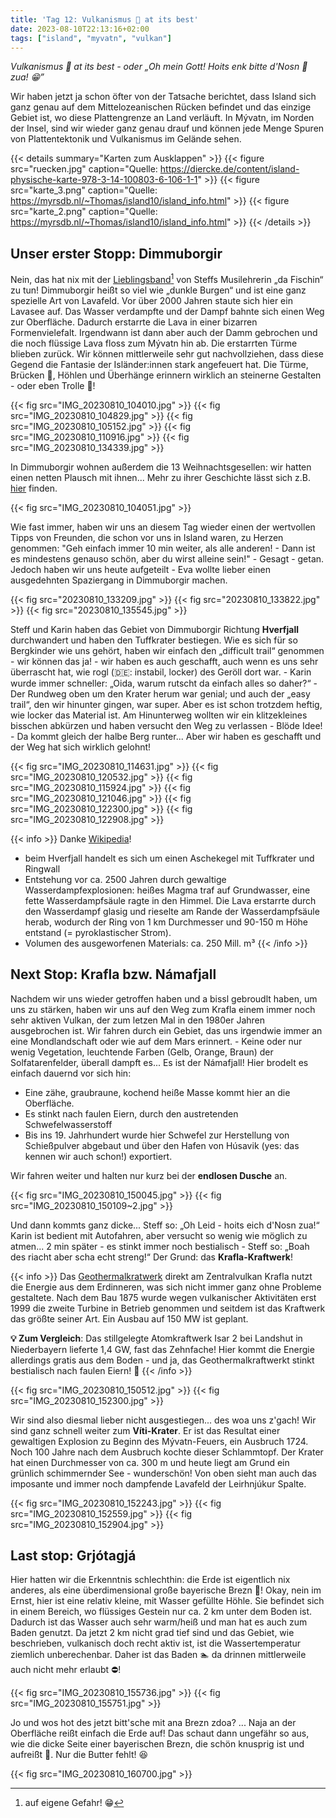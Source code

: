 ```yaml
---
title: 'Tag 12: Vulkanismus 🌋 at its best'
date: 2023-08-10T22:13:16+02:00
tags: ["island", "myvatn", "vulkan"]
---
```

*Vulkanismus 🌋 at its best - oder „Oh mein Gott! Hoits enk bitte d'Nosn 👃 zua! 😁”*

Wir haben jetzt ja schon öfter von der Tatsache berichtet, dass Island sich ganz genau auf dem Mittelozeanischen Rücken befindet und das einzige Gebiet ist, wo diese Plattengrenze an Land verläuft. In Mývatn, im Norden der Insel, sind wir wieder ganz genau drauf und können jede Menge Spuren von Plattentektonik und Vulkanismus im Gelände sehen.

{{< details summary="Karten zum Ausklappen" >}}
{{< figure src="ruecken.jpg" caption="Quelle: https://diercke.de/content/island-physische-karte-978-3-14-100803-6-106-1-1" >}}
{{< figure src="karte_3.png" caption="Quelle: https://myrsdb.nl/~Thomas/island10/island_info.html" >}}
{{< figure src="karte_2.png" caption="Quelle: https://myrsdb.nl/~Thomas/island10/island_info.html" >}}
{{< /details >}}

## Unser erster Stopp: **Dimmuborgir**

Nein, das hat nix mit der [Lieblingsband](https://www.youtube.com/watch?v=joEAb_y7ZYA)[^1] von Steffs Musilehrerin „da Fischin“ zu tun! Dimmuborgir heißt so viel wie „dunkle Burgen“ und ist eine ganz spezielle Art von Lavafeld. Vor über 2000 Jahren staute sich hier ein Lavasee auf. Das Wasser verdampfte und der Dampf bahnte sich einen Weg zur Oberfläche. Dadurch erstarrte die Lava in einer bizarren Formenvielefalt. Irgendwann ist dann aber auch der Damm gebrochen und die noch flüssige Lava floss zum Mývatn hin ab. Die erstarrten Türme blieben zurück. Wir können mittlerweile sehr gut nachvollziehen, dass diese Gegend die Fantasie der Isländer:innen stark angefeuert hat. Die Türme, Brücken 🌉, Höhlen und Überhänge erinnern wirklich an steinerne Gestalten - oder eben Trolle 🧌! 

[^1]: auf eigene Gefahr! 😁

{{< fig src="IMG_20230810_104010.jpg" >}}
{{< fig src="IMG_20230810_104829.jpg" >}}
{{< fig src="IMG_20230810_105152.jpg" >}}
{{< fig src="IMG_20230810_110916.jpg" >}}
{{< fig src="IMG_20230810_134339.jpg" >}}

In Dimmuborgir wohnen außerdem die 13 Weihnachtsgesellen: wir hatten einen netten Plausch mit ihnen... Mehr zu ihrer Geschichte lässt sich z.B. [hier](https://myrsdb.nl/~Thomas/island10/island_info.html) finden. 

{{< fig src="IMG_20230810_104051.jpg" >}}

Wie fast immer, haben wir uns an diesem Tag wieder einen der wertvollen Tipps von Freunden, die schon vor uns in Island waren, zu Herzen genommen: "Geh einfach immer 10 min weiter, als alle anderen! - Dann ist es mindestens genauso schön, aber du wirst alleine sein!" - Gesagt - getan. Jedoch haben wir uns heute aufgeteilt - Eva wollte lieber einen ausgedehnten Spaziergang in Dimmuborgir machen. 

{{< fig src="20230810_133209.jpg" >}}
{{< fig src="20230810_133822.jpg" >}}
{{< fig src="20230810_135545.jpg" >}}

Steff und Karin haben das Gebiet von Dimmuborgir Richtung **Hverfjall** durchwandert und haben den Tuffkrater bestiegen. Wie es sich für so Bergkinder wie uns gehört, haben wir einfach den „difficult trail“ genommen - wir können das ja! - wir haben es auch geschafft, auch wenn es uns sehr überrascht hat, wie rogl (:de:: instabil, locker) des Geröll dort war. - Karin wurde immer schneller: „Oida, warum rutscht da einfach alles so daher?“ - Der Rundweg oben um den Krater herum war genial; und auch der „easy trail“, den wir hinunter gingen, war super. Aber es ist schon trotzdem heftig, wie locker das Material ist. Am Hinunterweg wollten wir ein klitzekleines bisschen abkürzen und haben versucht den Weg zu verlassen - Blöde Idee! - Da kommt gleich der halbe Berg runter... Aber wir haben es geschafft und der Weg hat sich wirklich gelohnt!

{{< fig src="IMG_20230810_114631.jpg" >}}
{{< fig src="IMG_20230810_120532.jpg" >}}
{{< fig src="IMG_20230810_115924.jpg" >}}
{{< fig src="IMG_20230810_121046.jpg" >}}
{{< fig src="IMG_20230810_122300.jpg" >}}
{{< fig src="IMG_20230810_122908.jpg" >}}

{{< info >}}
Danke [Wikipedia](https://de.wikipedia.org/wiki/Hverfjall)!

- beim Hverfjall handelt es sich um einen Aschekegel mit Tuffkrater und Ringwall
- Entstehung vor ca. 2500 Jahren durch gewaltige Wasserdampfexplosionen: heißes Magma traf auf Grundwasser, eine fette Wasserdampfsäule ragte in den Himmel. Die Lava erstarrte durch den Wasserdampf glasig und rieselte am Rande der Wasserdampfsäule herab, wodurch der Ring von 1 km Durchmesser und 90-150 m Höhe entstand (= pyroklastischer Strom).
- Volumen des ausgeworfenen Materials: ca. 250 Mill. m³
{{< /info >}}

## Next Stop: **Krafla** bzw. **Námafjall**

Nachdem wir uns wieder getroffen haben und a bissl gebroudlt haben, um uns zu stärken, haben wir uns auf den Weg zum Krafla einem immer noch sehr aktiven Vulkan, der zum letzen Mal in den 1980er Jahren ausgebrochen ist. Wir fahren durch ein Gebiet, das uns irgendwie immer an eine Mondlandschaft oder wie auf dem Mars erinnert. - Keine oder nur wenig Vegetation, leuchtende Farben (Gelb, Orange, Braun) der Solfatarenfelder, überall dampft es... Es ist der Námafjall! Hier brodelt es einfach dauernd vor sich hin:

- Eine zähe, graubraune, kochend heiße Masse kommt hier an die Oberfläche.
- Es stinkt nach faulen Eiern, durch den austretenden Schwefelwasserstoff
- Bis ins 19. Jahrhundert wurde hier Schwefel zur Herstellung von Schießpulver abgebaut und über den Hafen von Húsavik (yes: das kennen wir auch schon!) exportiert. 

Wir fahren weiter und halten nur kurz bei der **endlosen Dusche** an. 

{{< fig src="IMG_20230810_150045.jpg" >}}
{{< fig src="IMG_20230810_150109~2.jpg" >}}

Und dann kommts ganz dicke... Steff so: „Oh Leid - hoits eich d'Nosn zua!“ Karin ist bedient mit Autofahren, aber versucht so wenig wie möglich zu atmen... 2 min später - es stinkt immer noch bestialisch - Steff so: „Boah des riacht aber scha echt streng!“ Der Grund: das **Krafla-Kraftwerk**! 

{{< info >}}
Das [Geothermalkratwerk](https://de.wikipedia.org/wiki/Krafla-Kraftwerk) direkt am Zentralvulkan Krafla nutzt die Energie aus dem Erdinneren, was sich nicht immer ganz ohne Probleme gestaltete. Nach dem Bau 1875 wurde wegen vulkanischer Aktivitäten erst 1999 die zweite Turbine in Betrieb genommen und seitdem ist das Kraftwerk das größte seiner Art. Ein Ausbau auf 150 MW ist geplant.

**💡 Zum Vergleich**: Das stillgelegte Atomkraftwerk Isar 2 bei Landshut in Niederbayern lieferte 1,4 GW, fast das Zehnfache! Hier kommt die Energie allerdings gratis aus dem Boden - und ja, das Geothermalkraftwerkt stinkt bestialisch nach faulen Eiern! 🥚
{{< /info >}}

{{< fig src="IMG_20230810_150512.jpg" >}}
{{< fig src="IMG_20230810_152300.jpg" >}}

Wir sind also diesmal lieber nicht ausgestiegen... des woa uns z'gach! Wir sind ganz schnell weiter zum **Víti-Krater**. Er ist das Resultat einer gewaltigen Explosion zu Beginn des Mývatn-Feuers, ein Ausbruch 1724. Noch 100 Jahre nach dem Ausbruch kochte dieser Schlammtopf. Der Krater hat einen Durchmesser von ca. 300 m und heute liegt am Grund ein grünlich schimmernder See - wunderschön! Von oben sieht man auch das imposante und immer noch dampfende Lavafeld der Leirhnjúkur Spalte.

{{< fig src="IMG_20230810_152243.jpg" >}}
{{< fig src="IMG_20230810_152559.jpg" >}}
{{< fig src="IMG_20230810_152904.jpg" >}}

## Last stop: **Grjótagjá** 

Hier hatten wir die Erkenntnis schlechthin: die Erde ist eigentlich nix anderes, als eine überdimensional große bayerische Brezn 🥨!
Okay, nein im Ernst, hier ist eine relativ kleine, mit Wasser gefüllte Höhle. Sie befindet sich in einem Bereich, wo flüssiges Gestein nur ca. 2 km unter dem Boden ist. Dadurch ist das Wasser auch sehr warm/heiß und man hat es auch zum Baden genutzt. Da jetzt 2 km nicht grad tief sind und das Gebiet, wie beschrieben, vulkanisch doch recht aktiv ist, ist die Wassertemperatur ziemlich unberechenbar. Daher ist das Baden 🏊 da drinnen mittlerweile auch nicht mehr erlaubt ⛔!

{{< fig src="IMG_20230810_155736.jpg" >}}
{{< fig src="IMG_20230810_155751.jpg" >}}

Jo und wos hot des jetzt bitt'sche mit ana Brezn zdoa?
... Naja an der Oberfläche reißt einfach die Erde auf! Das schaut dann ungefähr so aus, wie die dicke Seite einer bayerischen Brezn, die schön knusprig ist und aufreißt 🥨. Nur die Butter fehlt! 😆

{{< fig src="IMG_20230810_160700.jpg" >}}